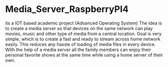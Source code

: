 # Media_Server_RaspberryPI4
its a IOT based academic project (Advanced Operating System)
The idea is to create a media server so that devices on the same network can play movies, music 
and other type of media from a central location. Goal is very simple, which is to create a fast 
and ready to stream across home network easily. This reduces any hassle of loading of media 
files in every device. With the help of a media server all the family members can enjoy their 
personal favorite shows at the same time while using a home server of their own.
